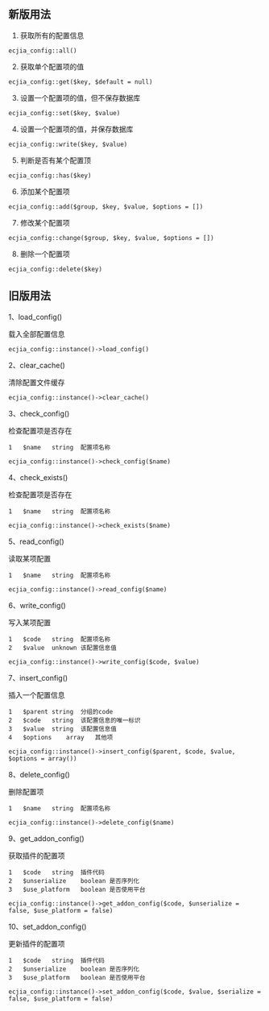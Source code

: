 ## 新版用法

1. 获取所有的配置信息
```
ecjia_config::all()
```

2. 获取单个配置项的值
```
ecjia_config::get($key, $default = null)
```

3. 设置一个配置项的值，但不保存数据库
```
ecjia_config::set($key, $value)
```

4. 设置一个配置项的值，并保存数据库
```
ecjia_config::write($key, $value)
```

5. 判断是否有某个配置顶
```
ecjia_config::has($key)
```

6. 添加某个配置项
```
ecjia_config::add($group, $key, $value, $options = [])
```

7. 修改某个配置项
```
ecjia_config::change($group, $key, $value, $options = [])
```

8. 删除一个配置项
```
ecjia_config::delete($key)
```


## 旧版用法

1、load_config()

载入全部配置信息
```
ecjia_config::instance()->load_config()
```

2、clear_cache()

清除配置文件缓存
```
ecjia_config::instance()->clear_cache()
```

3、check_config()

检查配置项是否存在
```
1	$name	string	配置项名称

ecjia_config::instance()->check_config($name)
```

4、check_exists()

检查配置项是否存在
```
1	$name	string	配置项名称

ecjia_config::instance()->check_exists($name)
```

5、read_config()

读取某项配置

```
1	$name	string	配置项名称

ecjia_config::instance()->read_config($name)
```

6、write_config()

写入某项配置

```
1	$code	string	配置项名称
2	$value	unknown	该配置信息值

ecjia_config::instance()->write_config($code, $value)
```

7、insert_config()

插入一个配置信息
```
1	$parent	string	分组的code
2	$code	string	该配置信息的唯一标识
3	$value	string	该配置信息值
4	$options	array	其他项

ecjia_config::instance()->insert_config($parent, $code, $value, $options = array())
```

8、delete_config()

删除配置项
```
1	$name	string	配置项名称

ecjia_config::instance()->delete_config($name)
```

9、get_addon_config()

获取插件的配置项
```
1	$code	string	插件代码
2	$unserialize	boolean	是否序列化
3	$use_platform	boolean	是否使用平台

ecjia_config::instance()->get_addon_config($code, $unserialize = false, $use_platform = false)
```

10、set_addon_config()

更新插件的配置项
```
1	$code	string	插件代码
2	$unserialize	boolean	是否序列化
3	$use_platform	boolean	是否使用平台

ecjia_config::instance()->set_addon_config($code, $value, $serialize = false, $use_platform = false)
```
